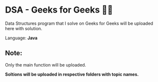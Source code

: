 # DSA - Geeks for Geeks 👨‍💻

Data Structures program that I solve on Geeks for Geeks will be uploaded here with solution.

Language: __Java__ 

## Note: ## 
Only the main function will be uploaded.


__Soltions will be uploaded in respective folders with topic names.__
